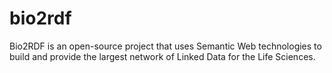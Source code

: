 # bio2rdf
Bio2RDF is an open-source project that uses Semantic Web technologies to build and provide the largest network of Linked Data for the Life Sciences.
